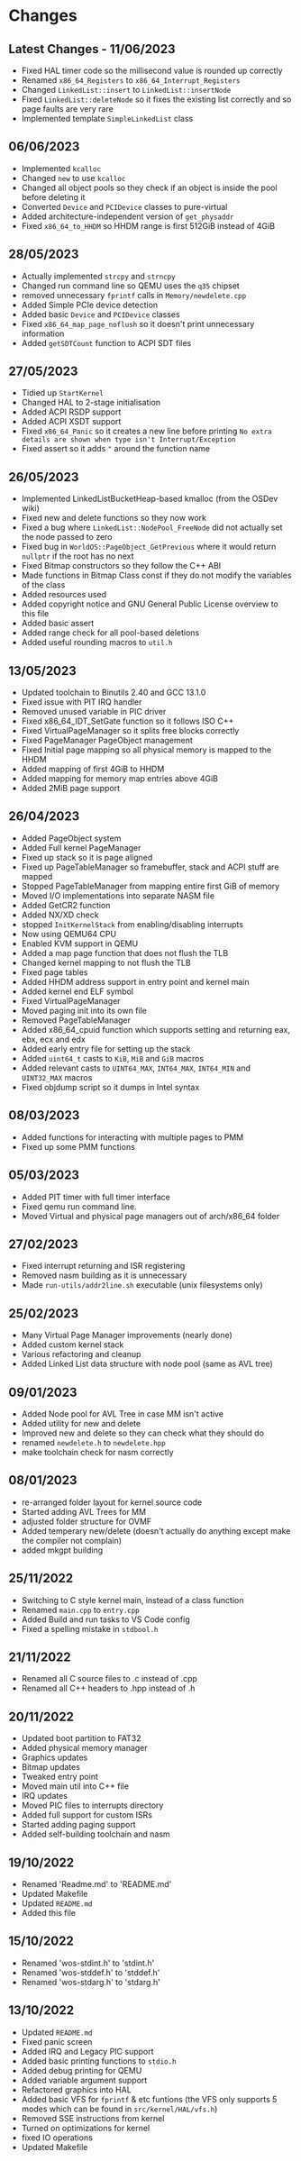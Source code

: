# Changes

## Latest Changes - 11/06/2023

- Fixed HAL timer code so the millisecond value is rounded up correctly
- Renamed `x86_64_Registers` to `x86_64_Interrupt_Registers`
- Changed `LinkedList::insert` to `LinkedList::insertNode`
- Fixed `LinkedList::deleteNode` so it fixes the existing list correctly and so page faults are very rare
- Implemented template `SimpleLinkedList` class

## 06/06/2023

- Implemented `kcalloc`
- Changed `new` to use `kcalloc`
- Changed all object pools so they check if an object is inside the pool before deleting it
- Converted `Device` and `PCIDevice` classes to pure-virtual
- Added architecture-independent version of `get_physaddr`
- Fixed `x86_64_to_HHDM` so HHDM range is first 512GiB instead of 4GiB

## 28/05/2023

- Actually implemented `strcpy` and `strncpy`
- Changed run command line so QEMU uses the `q35` chipset
- removed unnecessary `fprintf` calls in `Memory/newdelete.cpp`
- Added Simple PCIe device detection
- Added basic `Device` and `PCIDevice` classes
- Fixed `x86_64_map_page_noflush` so it doesn't print unnecessary information
- Added `getSDTCount` function to ACPI SDT files

## 27/05/2023

- Tidied up `StartKernel`
- Changed HAL to 2-stage initialisation
- Added ACPI RSDP support
- Added ACPI XSDT support
- Fixed `x86_64_Panic` so it creates a new line before printing `No extra details are shown when type isn't Interrupt/Exception`
- Fixed assert so it adds `"` around the function name

## 26/05/2023

- Implemented LinkedListBucketHeap-based kmalloc (from the OSDev wiki)
- Fixed new and delete functions so they now work
- Fixed a bug where `LinkedList::NodePool_FreeNode` did not actually set the node passed to zero
- Fixed bug in `WorldOS::PageObject_GetPrevious` where it would return `nullptr` if the root has no next
- Fixed Bitmap constructors so they follow the C++ ABI
- Made functions in Bitmap Class const if they do not modify the variables of the class
- Added resources used
- Added copyright notice and GNU General Public License overview to this file
- Added basic assert
- Added range check for all pool-based deletions
- Added useful rounding macros to `util.h`

## 13/05/2023

- Updated toolchain to Binutils 2.40 and GCC 13.1.0
- Fixed issue with PIT IRQ handler
- Removed unused variable in PIC driver
- Fixed x86_64_IDT_SetGate function so it follows ISO C++
- Fixed VirtualPageManager so it splits free blocks correctly
- Fixed PageManager PageObject management
- Fixed Initial page mapping so all physical memory is mapped to the HHDM
- Added mapping of first 4GiB to HHDM
- Added mapping for memory map entries above 4GiB
- Added 2MiB page support

## 26/04/2023

- Added PageObject system
- Added Full kernel PageManager
- Fixed up stack so it is page aligned
- Fixed up PageTableManager so framebuffer, stack and ACPI stuff are mapped
- Stopped PageTableManager from mapping entire first GiB of memory
- Moved I/O implementations into separate NASM file
- Added GetCR2 function
- Added NX/XD check
- stopped `InitKernelStack` from enabling/disabling interrupts
- Now using QEMU64 CPU
- Enabled KVM support in QEMU
- Added a map page function that does not flush the TLB
- Changed kernel mapping to not flush the TLB
- Fixed page tables
- Added HHDM address support in entry point and kernel main
- Added kernel end ELF symbol
- Fixed VirtualPageManager
- Moved paging init into its own file
- Removed PageTableManager
- Added x86_64_cpuid function which supports setting and returning eax, ebx, ecx and edx
- Added early entry file for setting up the stack
- Added `uint64_t` casts to `KiB`, `MiB` and `GiB` macros
- Added relevant casts to `UINT64_MAX`, `INT64_MAX`, `INT64_MIN` and `UINT32_MAX` macros
- Fixed objdump script so it dumps in Intel syntax

## 08/03/2023

- Added functions for interacting with multiple pages to PMM
- Fixed up some PMM functions

## 05/03/2023

- Added PIT timer with full timer interface
- Fixed qemu run command line.
- Moved Virtual and physical page managers out of arch/x86_64 folder

## 27/02/2023

- Fixed interrupt returning and ISR registering
- Removed nasm building as it is unnecessary
- Made `run-utils/addr2line.sh` executable (unix filesystems only)

## 25/02/2023

- Many Virtual Page Manager improvements (nearly done)
- Added custom kernel stack
- Various refactoring and cleanup
- Added Linked List data structure with node pool (same as AVL tree)

## 09/01/2023

- Added Node pool for AVL Tree in case MM isn't active
- Added utility for new and delete
- Improved new and delete so they can check what they should do
- renamed `newdelete.h` to `newdelete.hpp`
- make toolchain check for nasm correctly

## 08/01/2023

- re-arranged folder layout for kernel source code
- Started adding AVL Trees for MM
- adjusted folder structure for OVMF
- Added temperary new/delete (doesn't actually do anything except make the compiler not complain)
- added mkgpt building

## 25/11/2022

- Switching to C style kernel main, instead of a class function
- Renamed `main.cpp` to `entry.cpp`
- Added Build and run tasks to VS Code config
- Fixed a spelling mistake in `stdbool.h`

## 21/11/2022

- Renamed all C source files to .c instead of .cpp
- Renamed all C++ headers to .hpp instead of .h

## 20/11/2022

- Updated boot partition to FAT32
- Added physical memory manager
- Graphics updates
- Bitmap updates
- Tweaked entry point
- Moved main util into C++ file
- IRQ updates
- Moved PIC files to interrupts directory
- Added full support for custom ISRs
- Started adding paging support
- Added self-building toolchain and nasm

## 19/10/2022

- Renamed 'Readme.md' to 'README.md'
- Updated Makefile
- Updated `README.md`
- Added this file

## 15/10/2022

- Renamed 'wos-stdint.h' to 'stdint.h'
- Renamed 'wos-stddef.h' to 'stddef.h'
- Renamed 'wos-stdarg.h' to 'stdarg.h'

## 13/10/2022

- Updated `README.md`
- Fixed panic screen
- Added IRQ and Legacy PIC support
- Added basic printing functions to `stdio.h`
- Added debug printing for QEMU
- Added variable argument support
- Refactored graphics into HAL
- Added basic VFS for `fprintf` & etc funtions (the VFS only supports 5 modes which can be found in `src/kernel/HAL/vfs.h`)
- Removed SSE instructions from kernel
- Turned on optimizations for kernel
- fixed IO operations
- Updated Makefile
